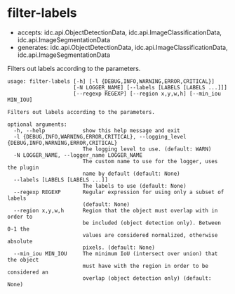 # filter-labels

* accepts: idc.api.ObjectDetectionData, idc.api.ImageClassificationData, idc.api.ImageSegmentationData
* generates: idc.api.ObjectDetectionData, idc.api.ImageClassificationData, idc.api.ImageSegmentationData

Filters out labels according to the parameters.

```
usage: filter-labels [-h] [-l {DEBUG,INFO,WARNING,ERROR,CRITICAL}]
                     [-N LOGGER_NAME] [--labels [LABELS [LABELS ...]]]
                     [--regexp REGEXP] [--region x,y,w,h] [--min_iou MIN_IOU]

Filters out labels according to the parameters.

optional arguments:
  -h, --help            show this help message and exit
  -l {DEBUG,INFO,WARNING,ERROR,CRITICAL}, --logging_level {DEBUG,INFO,WARNING,ERROR,CRITICAL}
                        The logging level to use. (default: WARN)
  -N LOGGER_NAME, --logger_name LOGGER_NAME
                        The custom name to use for the logger, uses the plugin
                        name by default (default: None)
  --labels [LABELS [LABELS ...]]
                        The labels to use (default: None)
  --regexp REGEXP       Regular expression for using only a subset of labels
                        (default: None)
  --region x,y,w,h      Region that the object must overlap with in order to
                        be included (object detection only). Between 0-1 the
                        values are considered normalized, otherwise absolute
                        pixels. (default: None)
  --min_iou MIN_IOU     The minimum IoU (intersect over union) that the object
                        must have with the region in order to be considered an
                        overlap (object detection only) (default: None)
```
